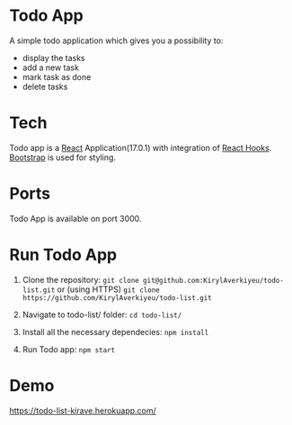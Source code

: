 # Todo App
A simple todo application which gives you a possibility to:
- display the tasks
- add  a new task
- mark task as done
- delete tasks

# Tech
Todo app is a [React](https://reactjs.org/)  Application(17.0.1) with integration of [React Hooks](https://reactjs.org/docs/hooks-faq.html#gatsby-focus-wrapper). [Bootstrap](https://getbootstrap.com/) is used for styling.

# Ports
Todo App is available on port 3000.

# Run Todo App
1. Clone the repository:
`git clone git@github.com:KirylAverkiyeu/todo-list.git`
or (using HTTPS)
`git clone https://github.com/KirylAverkiyeu/todo-list.git`

2.  Navigate to todo-list/ folder:
`cd todo-list/`

3. Install all the necessary dependecies:
`npm install`
4. Run Todo app:
`npm start`

# Demo

https://todo-list-kirave.herokuapp.com/
